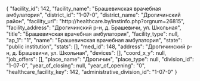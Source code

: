 {
    "facility_id": 142,
    "facility_name": "Брашевичская врачебная амбулатория",
    "district_id": "1-07-0",
    "district_name": "Дрогичинский район",
    "facility_url": "http:\/\/healthcare.by\/instinfo.php?orgnum=26815",
    "facility_address": "Дрогичинский р-н, д. Брашевичи, ул. Школьная",
    "title": "Брашевичская врачебная амбулатория",
    "facility_type": null,
    "ap_1": "1",
    "name": "Брашевичская врачебная амбулатория",
    "state": "public institution",
    "stats": [],
    "med_id": 148,
    "address": "Дрогичинский р-н, д. Брашевичи, ул. Школьная",
    "devices": [],
    "coord_x_y": null,
    "job_offers": [],
    "place_name": "Дрогичин",
    "place_type": null,
    "division_id": "1-07-0",
    "year_of_closing": null,
    "year_of_opening": "0",
    "healthcare_facility_key": 142,
    "administrative_division_id": "1-07-0"
}